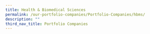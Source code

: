 ```yaml
---
title: Health & Biomedical Sciences
permalink: /our-portfolio-companies/Portfolio-Companies/hbms/
description: ""
third_nav_title: Portfolio Companies
---
```


<link rel="stylesheet" href="/sgds.css"/>
<div id="companies-result" style="display: flex; flex-wrap: wrap; padding: 10px">
</div>
<script src="/hbmsFilter.js"></script>
